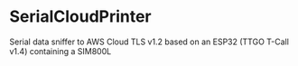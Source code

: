 # SerialCloudPrinter
Serial data sniffer to AWS Cloud TLS v1.2 based on an ESP32 (TTGO T-Call v1.4) containing a SIM800L
